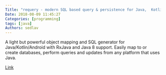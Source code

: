```yaml
---
Title: "requery - modern SQL based query & persistence for Java,  Kotlin,  Android"
Date: 2018-08-09 11:45:27
Categories: [programming]
tags: [java]
Authors: sedlav
---
```


A light but powerful object mapping and SQL generator for Java/Kotlin/Android with RxJava and Java 8 support. Easily map to or create databases, perform queries and updates from any platform that uses Java.

[Link](https://github.com/requery/requery)
